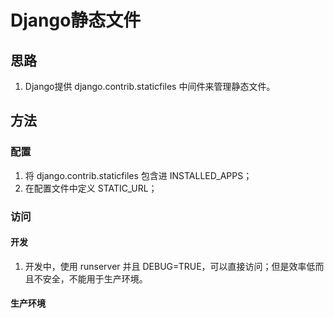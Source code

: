 # Django静态文件


## 思路

1. Django提供 django.contrib.staticfiles 中间件来管理静态文件。

## 方法

### 配置

1. 将 django.contrib.staticfiles 包含进  INSTALLED_APPS；
2. 在配置文件中定义 STATIC_URL；

### 访问

#### 开发

1. 开发中，使用 runserver 并且 DEBUG=TRUE，可以直接访问；但是效率低而且不安全，不能用于生产环境。
#### 生产环境
